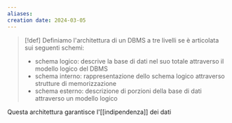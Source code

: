 ```yaml
---
aliases: 
creation date: 2024-03-05
---
```


> [!def]
> Definiamo l'architettura di un DBMS a tre livelli se è articolata sui seguenti schemi:
> - schema logico: descrive la base di dati nel suo totale attraverso il modello logico del DBMS
> - schema interno: rappresentazione dello schema logico attraverso strutture di memorizzazione
> - schema esterno: descrizione di porzioni della base di dati attraverso un modello logico

Questa architettura garantisce l'[[indipendenza]] dei dati